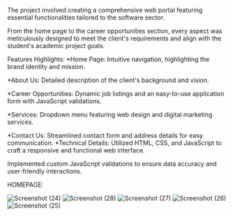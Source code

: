 The project involved creating a comprehensive web portal featuring essential functionalities tailored to the software sector.


From the home page to the career opportunities section, every aspect was meticulously designed to meet the client's requirements and align with the student's academic project goals.


 Features Highlights:
*Home Page: Intuitive navigation, highlighting the brand identity and mission.

*About Us: Detailed description of the client's background and vision.

*Career Opportunities: Dynamic job listings and an easy-to-use application form with JavaScript validations.

*Services: Dropdown menu featuring web design and digital marketing services.

*Contact Us: Streamlined contact form and address details for easy communication.
*Technical Details:
 Utilized HTML, CSS, and JavaScript to craft a responsive and functional web interface.
 
 Implemented custom JavaScript validations to ensure data accuracy and user-friendly interactions.

 HOMEPAGE:
 
![Screenshot (24)](https://github.com/ABINAYAKAPIL/IT-SECTOR-WEB-PAGE/assets/139993333/e5cc000b-60e2-40e4-a0c7-91a9d5bf2890)
![Screenshot (28)](https://github.com/ABINAYAKAPIL/IT-SECTOR-WEB-PAGE/assets/139993333/fe5a951e-6059-4ed4-96eb-ad4a63c31148)
![Screenshot (27)](https://github.com/ABINAYAKAPIL/IT-SECTOR-WEB-PAGE/assets/139993333/ac0cfde7-b350-4c6c-ba62-f27423c29a4f)
![Screenshot (26)](https://github.com/ABINAYAKAPIL/IT-SECTOR-WEB-PAGE/assets/139993333/894d0f94-9cf2-4f56-a561-64d38dfb7d10)
![Screenshot (25)](https://github.com/ABINAYAKAPIL/IT-SECTOR-WEB-PAGE/assets/139993333/283caa34-0ad6-4a5f-bf96-18c55bc39555)
